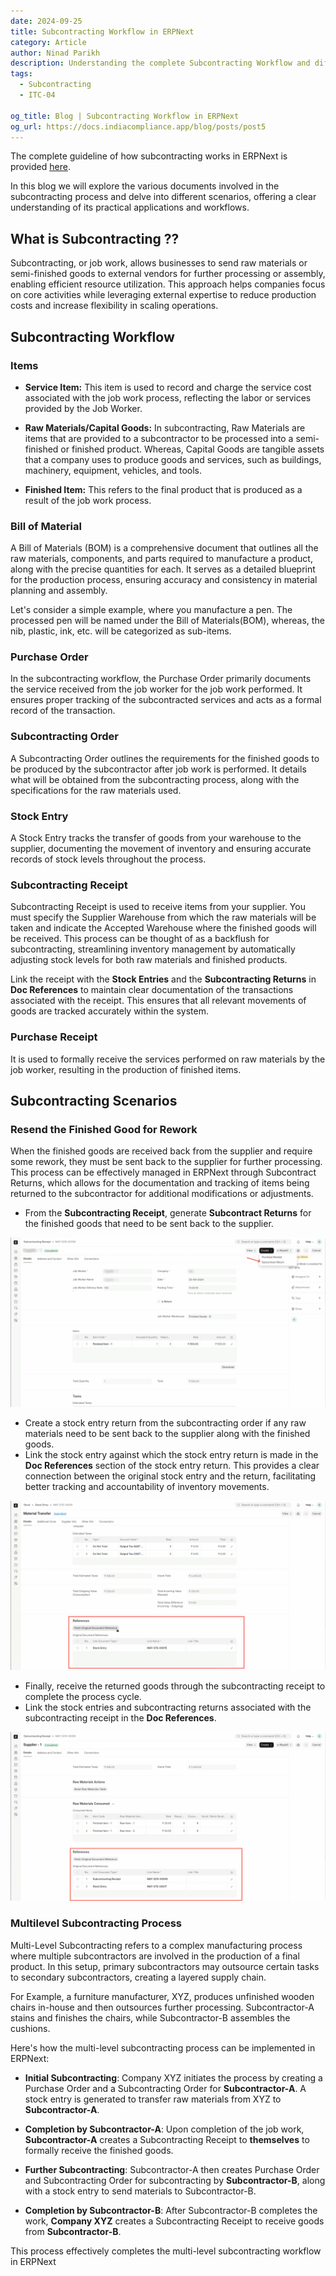 ```yaml
---
date: 2024-09-25
title: Subcontracting Workflow in ERPNext
category: Article
author: Ninad Parikh
description: Understanding the complete Subcontracting Workflow and different Scenarios for Subcontracting.
tags:
  - Subcontracting
  - ITC-04

og_title: Blog | Subcontracting Workflow in ERPNext
og_url: https://docs.indiacompliance.app/blog/posts/post5
---
```


<PostDetail>

The complete guideline of how subcontracting works in ERPNext is provided [here](https://docs.erpnext.com/docs/user/manual/en/subcontracting).

In this blog we will explore the various documents involved in the subcontracting process and delve into different scenarios, offering a clear understanding of its practical applications and workflows.

## What is Subcontracting ??

Subcontracting, or job work, allows businesses to send raw materials or semi-finished goods to external vendors for further processing or assembly, enabling efficient resource utilization. This approach helps companies focus on core activities while leveraging external expertise to reduce production costs and increase flexibility in scaling operations.

## Subcontracting Workflow

### Items

- **Service Item:** This item is used to record and charge the service cost associated with the job work process, reflecting the labor or services provided by the Job Worker.

- **Raw Materials/Capital Goods:** In subcontracting, Raw Materials are items that are provided to a subcontractor to be processed into a semi-finished or finished product. Whereas, Capital Goods are tangible assets that a company uses to produce goods and services, such as buildings, machinery, equipment, vehicles, and tools. 

- **Finished Item:** This refers to the final product that is produced as a result of the job work process.

### Bill of Material

A Bill of Materials (BOM) is a comprehensive document that outlines all the raw materials, components, and parts required to manufacture a product, along with the precise quantities for each. It serves as a detailed blueprint for the production process, ensuring accuracy and consistency in material planning and assembly.

Let's consider a simple example, where you manufacture a pen. The processed pen will be named under the Bill of Materials(BOM), whereas, the nib, plastic, ink, etc. will be categorized as sub-items.

### Purchase Order

In the subcontracting workflow, the Purchase Order primarily documents the service received from the job worker for the job work performed. It ensures proper tracking of the subcontracted services and acts as a formal record of the transaction.

### Subcontracting Order

A Subcontracting Order outlines the requirements for the finished goods to be produced by the subcontractor after job work is performed. It details what will be obtained from the subcontracting process, along with the specifications for the raw materials used.

### Stock Entry

A Stock Entry tracks the transfer of goods from your warehouse to the supplier, documenting the movement of inventory and ensuring accurate records of stock levels throughout the process.

### Subcontracting Receipt

Subcontracting Receipt is used to receive items from your supplier. You must specify the Supplier Warehouse from which the raw materials will be taken and indicate the Accepted Warehouse where the finished goods will be received. This process can be thought of as a backflush for subcontracting, streamlining inventory management by automatically adjusting stock levels for both raw materials and finished products.

Link the receipt with the **Stock Entries** and the **Subcontracting Returns** in **Doc References** to maintain clear documentation of the transactions associated with the receipt. This ensures that all relevant movements of goods are tracked accurately within the system.

### Purchase Receipt

It is used to formally receive the services performed on raw materials by the job worker, resulting in the production of finished items.

## Subcontracting Scenarios

### Resend the Finished Good for Rework

When the finished goods are received back from the supplier and require some rework, they must be sent back to the supplier for further processing. This process can be effectively managed in ERPNext through Subcontract Returns, which allows for the documentation and tracking of items being returned to the subcontractor for additional modifications or adjustments.

- From the **Subcontracting Receipt**, generate **Subcontract Returns** for the finished goods that need to be sent back to the supplier.

![Subcontract Returns](../assets/subcontract_returns.png)

- Create a stock entry return from the subcontracting order if any raw materials need to be sent back to the supplier along with the finished goods.
- Link the stock entry against which the stock entry return is made in the **Doc References** section of the stock entry return. This provides a clear connection between the original stock entry and the return, facilitating better tracking and accountability of inventory movements.

![Stock Entry Doc References](../assets/stock_entry_doc_references.png)

- Finally, receive the returned goods through the subcontracting receipt to complete the process cycle.
- Link the stock entries and subcontracting returns associated with the subcontracting receipt in the **Doc References**.

![Stock Entry Doc References](../assets/subcontracting_receipt_doc_references.png)

### Multilevel Subcontracting Process

Multi-Level Subcontracting refers to a complex manufacturing process where multiple subcontractors are involved in the production of a final product. In this setup, primary subcontractors may outsource certain tasks to secondary subcontractors, creating a layered supply chain.

For Example, a furniture manufacturer, XYZ, produces unfinished wooden chairs in-house and then outsources further processing. Subcontractor-A stains and finishes the chairs, while Subcontractor-B assembles the cushions.

Here's how the multi-level subcontracting process can be implemented in ERPNext:

- **Initial Subcontracting**: Company XYZ initiates the process by creating a Purchase Order and a Subcontracting Order for **Subcontractor-A**. A stock entry is generated to transfer raw materials from XYZ to **Subcontractor-A**.

- **Completion by Subcontractor-A**: Upon completion of the job work, **Subcontractor-A** creates a Subcontracting Receipt to **themselves** to formally receive the finished goods.

- **Further Subcontracting**: Subcontractor-A then creates Purchase Order and Subcontracting Order for subcontracting by **Subcontractor-B**, along with a stock entry to send materials to Subcontractor-B.

- **Completion by Subcontractor-B**: After Subcontractor-B completes the work, **Company XYZ** creates a Subcontracting Receipt to receive goods from **Subcontractor-B**.

This process effectively completes the multi-level subcontracting workflow in ERPNext

</PostDetail>
